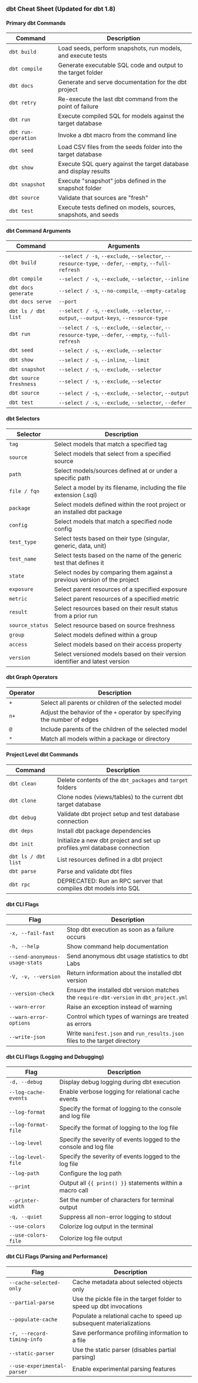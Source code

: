 ### dbt Cheat Sheet (Updated for dbt 1.8)

#### Primary dbt Commands
| Command          | Description                                                                 |
|------------------|-----------------------------------------------------------------------------|
| `dbt build`      | Load seeds, perform snapshots, run models, and execute tests                |
| `dbt compile`    | Generate executable SQL code and output to the target folder               |
| `dbt docs`       | Generate and serve documentation for the dbt project                       |
| `dbt retry`      | Re-execute the last dbt command from the point of failure                  |
| `dbt run`        | Execute compiled SQL for models against the target database                |
| `dbt run-operation` | Invoke a dbt macro from the command line                                 |
| `dbt seed`       | Load CSV files from the seeds folder into the target database              |
| `dbt show`       | Execute SQL query against the target database and display results          |
| `dbt snapshot`   | Execute "snapshot" jobs defined in the snapshot folder                    |
| `dbt source`     | Validate that sources are "fresh"                                          |
| `dbt test`       | Execute tests defined on models, sources, snapshots, and seeds             |

#### dbt Command Arguments
| Command          | Arguments                                                                 |
|------------------|--------------------------------------------------------------------------|
| `dbt build`      | `--select / -s`, `--exclude`, `--selector`, `--resource-type`, `--defer`, `--empty`, `--full-refresh` |
| `dbt compile`    | `--select / -s`, `--exclude`, `--selector`, `--inline`                   |
| `dbt docs generate` | `--select / -s`, `--no-compile`, `--empty-catalog`                     |
| `dbt docs serve` | `--port`                                                                 |
| `dbt ls / dbt list` | `--select / -s`, `--exclude`, `--selector`, `--output`, `--output-keys`, `--resource-type` |
| `dbt run`        | `--select / -s`, `--exclude`, `--selector`, `--resource-type`, `--defer`, `--empty`, `--full-refresh` |
| `dbt seed`       | `--select / -s`, `--exclude`, `--selector`                                |
| `dbt show`       | `--select / -s`, `--inline`, `--limit`                                    |
| `dbt snapshot`   | `--select / -s`, `--exclude`, `--selector`                                |
| `dbt source freshness` | `--select / -s`, `--exclude`, `--selector`                          |
| `dbt source`     | `--select / -s`, `--exclude`, `--selector`, `--output`                    |
| `dbt test`       | `--select / -s`, `--exclude`, `--selector`, `--defer`                     |

#### dbt Selectors
| Selector         | Description                                                                 |
|------------------|-----------------------------------------------------------------------------|
| `tag`            | Select models that match a specified tag                                    |
| `source`         | Select models that select from a specified source                           |
| `path`           | Select models/sources defined at or under a specific path                   |
| `file / fqn`     | Select a model by its filename, including the file extension (.sql)         |
| `package`        | Select models defined within the root project or an installed dbt package  |
| `config`         | Select models that match a specified node config                            |
| `test_type`      | Select tests based on their type (singular, generic, data, unit)            |
| `test_name`      | Select tests based on the name of the generic test that defines it          |
| `state`          | Select nodes by comparing them against a previous version of the project   |
| `exposure`       | Select parent resources of a specified exposure                            |
| `metric`         | Select parent resources of a specified metric                              |
| `result`         | Select resources based on their result status from a prior run             |
| `source_status`  | Select resource based on source freshness                                  |
| `group`          | Select models defined within a group                                       |
| `access`         | Select models based on their access property                               |
| `version`        | Select versioned models based on their version identifier and latest version|

#### dbt Graph Operators
| Operator         | Description                                                                 |
|------------------|-----------------------------------------------------------------------------|
| `+`              | Select all parents or children of the selected model                        |
| `n+`             | Adjust the behavior of the `+` operator by specifying the number of edges   |
| `@`              | Include parents of the children of the selected model                       |
| `*`              | Match all models within a package or directory                              |

#### Project Level dbt Commands
| Command          | Description                                                                 |
|------------------|-----------------------------------------------------------------------------|
| `dbt clean`      | Delete contents of the `dbt_packages` and `target` folders                  |
| `dbt clone`      | Clone nodes (views/tables) to the current dbt target database               |
| `dbt debug`      | Validate dbt project setup and test database connection                     |
| `dbt deps`       | Install dbt package dependencies                                           |
| `dbt init`       | Initialize a new dbt project and set up profiles.yml database connection   |
| `dbt ls / dbt list` | List resources defined in a dbt project                                   |
| `dbt parse`      | Parse and validate dbt files                                               |
| `dbt rpc`        | DEPRECATED: Run an RPC server that compiles dbt models into SQL            |

#### dbt CLI Flags
| Flag                     | Description                                                                 |
|--------------------------|-----------------------------------------------------------------------------|
| `-x, --fail-fast`        | Stop dbt execution as soon as a failure occurs                              |
| `-h, --help`             | Show command help documentation                                            |
| `--send-anonymous-usage-stats` | Send anonymous dbt usage statistics to dbt Labs                           |
| `-V, -v, --version`      | Return information about the installed dbt version                          |
| `--version-check`        | Ensure the installed dbt version matches the `require-dbt-version` in `dbt_project.yml` |
| `--warn-error`           | Raise an exception instead of warning                                      |
| `--warn-error-options`   | Control which types of warnings are treated as errors                       |
| `--write-json`           | Write `manifest.json` and `run_results.json` files to the target directory |

#### dbt CLI Flags (Logging and Debugging)
| Flag                     | Description                                                                 |
|--------------------------|-----------------------------------------------------------------------------|
| `-d, --debug`            | Display debug logging during dbt execution                                  |
| `--log-cache-events`     | Enable verbose logging for relational cache events                          |
| `--log-format`           | Specify the format of logging to the console and log file                   |
| `--log-format-file`      | Specify the format of logging to the log file                               |
| `--log-level`            | Specify the severity of events logged to the console and log file           |
| `--log-level-file`       | Specify the severity of events logged to the log file                       |
| `--log-path`             | Configure the log path                                                      |
| `--print`                | Output all `{{ print() }}` statements within a macro call                   |
| `--printer-width`        | Set the number of characters for terminal output                            |
| `-q, --quiet`            | Suppress all non-error logging to stdout                                    |
| `--use-colors`           | Colorize log output in the terminal                                        |
| `--use-colors-file`      | Colorize log file output                                                    |

#### dbt CLI Flags (Parsing and Performance)
| Flag                     | Description                                                                 |
|--------------------------|-----------------------------------------------------------------------------|
| `--cache-selected-only`  | Cache metadata about selected objects only                                 |
| `--partial-parse`        | Use the pickle file in the target folder to speed up dbt invocations        |
| `--populate-cache`       | Populate a relational cache to speed up subsequent materializations        |
| `-r, --record-timing-info` | Save performance profiling information to a file                            |
| `--static-parser`        | Use the static parser (disables partial parsing)                            |
| `--use-experimental-parser` | Enable experimental parsing features                                       |

   

